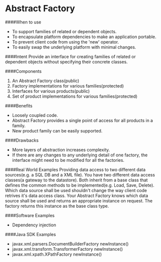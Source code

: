 # Abstract Factory

####When to use
* To support families of related or dependent objects.
* To encapsulate platform dependencies to make an application portable.
* To prevent client code from using the 'new' operator.
* To easily swap the underlying platform with minimal changes.

####Intent
Provide an interface for creating families of related or dependent objects without specifying their concrete classes.

####Components
1. An Abstract Factory class(public)
2. Factory implementations for various families(protected)
3. Interfaces for various products(public)
4. Set of product implementations for various families(protected)

####Benefits
* Loosely coupled code.
* Abstract Factory provides a single point of access for all products in a family.
* New product family can be easily supported.

####Drawbacks
* More layers of abstraction increases complexity.
* If there are any changes to any underlying detail of one factory, the interface might need to be modified for all the factories.

####Real World Examples 
Providing data access to two different data sources(e.g. a SQL DB and a XML file). You have two different data access classes(a gateway to the datastore). Both inherit from a base class that defines the common methods to be implemented(e.g. Load, Save, Delete). Which data source shall be used shouldn't change the way client code retrives it's data access class. Your Abstract Factory knows which data source shall be used and returns an appropriate instance on request. The factory returns this instance as the base class type.

####Software Examples
* Dependency injection

####Java SDK Examples
* javax.xml.parsers.DocumentBuilderFactory newInstance()
* javax.xml.transform.TransformerFactory newInstance()
* javax.xml.xpath.XPathFactory newInstance()
